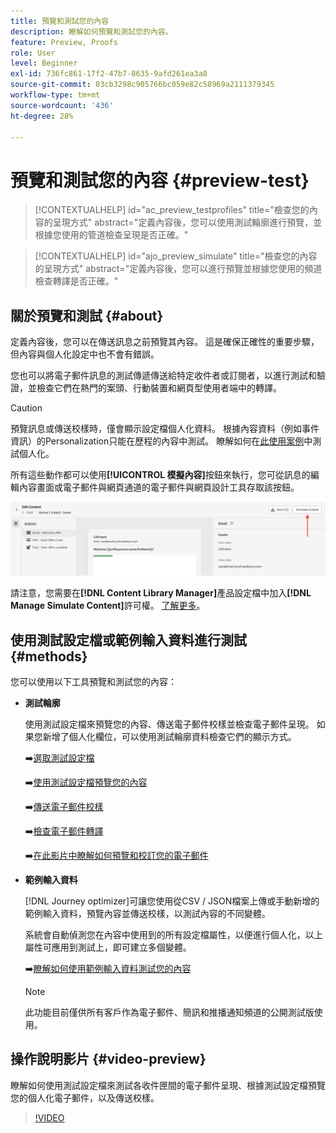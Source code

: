 ```yaml
---
title: 預覽和測試您的內容
description: 瞭解如何預覽和測試您的內容。
feature: Preview, Proofs
role: User
level: Beginner
exl-id: 736fc861-17f2-47b7-8635-9afd261ea3a8
source-git-commit: 03cb3298c905766bc059e82c58969a2111379345
workflow-type: tm+mt
source-wordcount: '436'
ht-degree: 28%

---
```


# 預覽和測試您的內容 {#preview-test}

>[!CONTEXTUALHELP]
>id="ac_preview_testprofiles"
>title="檢查您的內容的呈現方式"
>abstract="定義內容後，您可以使用測試輪廓進行預覽，並根據您使用的管道檢查呈現是否正確。"

>[!CONTEXTUALHELP]
>id="ajo_preview_simulate"
>title="檢查您的內容的呈現方式"
>abstract="定義內容後，您可以進行預覽並根據您使用的頻道檢查轉譯是否正確。"

## 關於預覽和測試 {#about}

定義內容後，您可以在傳送訊息之前預覽其內容。 這是確保正確性的重要步驟，但內容與個人化設定中也不會有錯誤。

您也可以將電子郵件訊息的測試傳遞傳送給特定收件者或訂閱者，以進行測試和驗證，並檢查它們在熱門的案頭、行動裝置和網頁型使用者端中的轉譯。

>[!CAUTION]
>
>預覽訊息或傳送校樣時，僅會顯示設定檔個人化資料。 根據內容資料（例如事件資訊）的Personalization只能在歷程的內容中測試。 瞭解如何在[此使用案例](../personalization/personalization-use-case.md)中測試個人化。

所有這些動作都可以使用&#x200B;**[!UICONTROL 模擬內容]**&#x200B;按鈕來執行，您可從訊息的編輯內容畫面或電子郵件與網頁通道的電子郵件與網頁設計工具存取該按鈕。

![](../email/assets/email-preview-button.png)

請注意，您需要在&#x200B;**[!DNL Content Library Manager]**&#x200B;產品設定檔中加入&#x200B;**[!DNL Manage Simulate Content]**&#x200B;許可權。 [了解更多](../administration/ootb-product-profiles.md#content-library-manager)。

## 使用測試設定檔或範例輸入資料進行測試 {#methods}

您可以使用以下工具預覽和測試您的內容：

* **測試輪廓**

  使用測試設定檔來預覽您的內容、傳送電子郵件校樣並檢查電子郵件呈現。 如果您新增了個人化欄位，可以使用測試輪廓資料檢查它們的顯示方式。

  ➡️[選取測試設定檔](test-profiles.md)

  ➡️[使用測試設定檔預覽您的內容](preview.md)

  ➡️[傳送電子郵件校樣](proofs.md)

  ➡️[檢查電子郵件轉譯](rendering.md)

  ➡️[在此影片中瞭解如何預覽和校訂您的電子郵件](#video-preview)

* **範例輸入資料**

  [!DNL Journey optimizer]可讓您使用從CSV / JSON檔案上傳或手動新增的範例輸入資料，預覽內容並傳送校樣，以測試內容的不同變體。

  系統會自動偵測您在內容中使用到的所有設定檔屬性，以便進行個人化，以上屬性可應用到測試上，即可建立多個變體。

  ➡️[瞭解如何使用範例輸入資料測試您的內容](../test-approve/simulate-sample-input.md)

  >[!NOTE]
  >
  >此功能目前僅供所有客戶作為電子郵件、簡訊和推播通知頻道的公開測試版使用。

## 操作說明影片 {#video-preview}

瞭解如何使用測試設定檔來測試各收件匣間的電子郵件呈現、根據測試設定檔預覽您的個人化電子郵件，以及傳送校樣。

>[!VIDEO](https://video.tv.adobe.com/v/3425026?quality=12)
